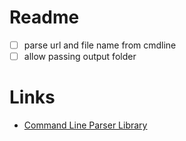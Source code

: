 # Readme

* [ ] parse url and file name from cmdline
* [ ] allow passing output folder

# Links

* [Command Line Parser Library](https://github.com/commandlineparser/commandline)
